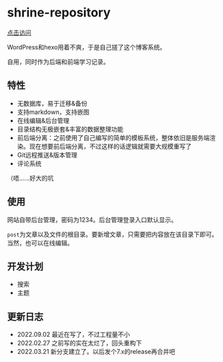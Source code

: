 # shrine-repository

[点击访问](http://www.jiujiuer.xyz/pages/repo-tr/index.php)

WordPress和hexo用着不爽，于是自己搓了这个博客系统。

自用，同时作为后端和前端学习记录。

## 特性

- 无数据库，易于迁移&备份
- 支持markdown，支持嵌图
- 在线编辑&后台管理
- 目录结构无极嵌套&丰富的数据整理功能
- 前后端分离：之前使用了自己编写的简单的模板系统，整体依旧是服务端渲染。现在想要前后端分离，不过这样的话逻辑就需要大规模重写了
- Git远程推送&版本管理
- 评论系统

（唔......好大的坑

## 使用

网站自带后台管理，密码为1234。后台管理登录入口默认显示。

`post`为文章以及文件的根目录。要新增文章，只需要把内容放在该目录下即可。当然，也可以在线编辑。

## 开发计划

- 搜索
- 主题

## 更新日志

- 2022.09.02 最近在写了，不过工程量不小
- 2022.02.27 之前写的实在太烂了，回头重构下
- 2022.03.21 新分支建立了。以后发个7.x的release再合并吧
